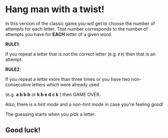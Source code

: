 # Hang man with a twist!

In this version of the classic game you will get to choose the number of attempts for each letter. That number corresponds to the number of attempts you have for **EACH** letter of a given word.

**RULE1**: 

If you repeat a letter that is not the correct letter (e.g. **r r**) then that is an attempt.


**RULE2**: 

If you repeat a letter more than three times or you have two non-consecutive letters which were already used 

(e.g.  **a b b b**  or  **k b e d c k**   ) then GAME OVER.
      
Also, there is a *hint mode* and a *non-hint mode* in case you're feeling good!
       
   The guessing starts when you pick a letter.                      
   
  ## Good luck!
